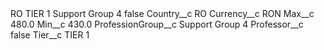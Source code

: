<?xml version="1.0" encoding="UTF-8"?>
<CustomMetadata xmlns="http://soap.sforce.com/2006/04/metadata" xmlns:xsi="http://www.w3.org/2001/XMLSchema-instance" xmlns:xsd="http://www.w3.org/2001/XMLSchema">
    <label>RO TIER 1 Support Group 4</label>
    <protected>false</protected>
    <values>
        <field>Country__c</field>
        <value xsi:type="xsd:string">RO</value>
    </values>
    <values>
        <field>Currency__c</field>
        <value xsi:type="xsd:string">RON</value>
    </values>
    <values>
        <field>Max__c</field>
        <value xsi:type="xsd:double">480.0</value>
    </values>
    <values>
        <field>Min__c</field>
        <value xsi:type="xsd:double">430.0</value>
    </values>
    <values>
        <field>ProfessionGroup__c</field>
        <value xsi:type="xsd:string">Support Group 4</value>
    </values>
    <values>
        <field>Professor__c</field>
        <value xsi:type="xsd:boolean">false</value>
    </values>
    <values>
        <field>Tier__c</field>
        <value xsi:type="xsd:string">TIER 1</value>
    </values>
</CustomMetadata>
